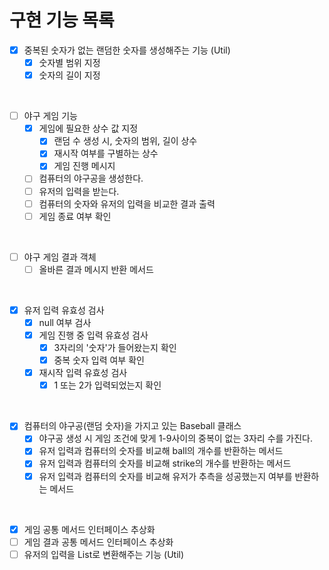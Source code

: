 # 구현 기능 목록

- [x] 중복된 숫자가 없는 랜덤한 숫자를 생성해주는 기능 (Util)
    - [x] 숫자별 범위 지정
    - [x] 숫자의 길이 지정

<br>

- [ ] 야구 게임 기능
    - [x] 게임에 필요한 상수 값 지정
        - [x] 랜덤 수 생성 시, 숫자의 범위, 길이 상수
        - [x] 재시작 여부를 구별하는 상수
        - [x] 게임 진행 메시지
    - [ ] 컴퓨터의 야구공을 생성한다.
    - [ ] 유저의 입력을 받는다.
    - [ ] 컴퓨터의 숫자와 유저의 입력을 비교한 결과 출력
    - [ ] 게임 종료 여부 확인

<br>

- [ ] 야구 게임 결과 객체
    - [ ] 올바른 결과 메시지 반환 메서드

<br>

- [x] 유저 입력 유효성 검사
    - [x] null 여부 검사
    - [x] 게임 진행 중 입력 유효성 검사
        - [x] 3자리의 '숫자'가 들어왔는지 확인
        - [x] 중복 숫자 입력 여부 확인
    - [x] 재시작 입력 유효성 검사
        - [x] 1 또는 2가 입력되었는지 확인

<br>

- [x] 컴퓨터의 야구공(랜덤 숫자)을 가지고 있는 Baseball 클래스
    - [x] 야구공 생성 시 게임 조건에 맞게 1-9사이의 중복이 없는 3자리 수를 가진다.
    - [x] 유저 입력과 컴퓨터의 숫자를 비교해 ball의 개수를 반환하는 메서드
    - [x] 유저 입력과 컴퓨터의 숫자를 비교해 strike의 개수를 반환하는 메서드
    - [x] 유저 입력과 컴퓨터의 숫자를 비교해 유저가 추측을 성공했는지 여부를 반환하는 메서드

<br>

- [x] 게임 공통 메서드 인터페이스 추상화
- [ ] 게임 결과 공통 메서드 인터페이스 추상화
- [ ] 유저의 입력을 List로 변환해주는 기능 (Util)